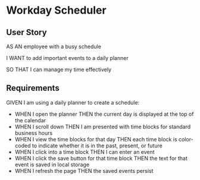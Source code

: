 # Workday Scheduler

## User Story
AS AN employee with a busy schedule

I WANT to add important events to a daily planner

SO THAT I can manage my time effectively

## Requirements
GIVEN I am using a daily planner to create a schedule:
- WHEN I open the planner THEN the current day is displayed at the top of the calendar
- WHEN I scroll down THEN I am presented with time blocks for standard business hours
- WHEN I view the time blocks for that day THEN each time block is color-coded to indicate whether it is in the past, present, or future
- WHEN I click into a time block THEN I can enter an event
- WHEN I click the save button for that time block THEN the text for that event is saved in local storage
- WHEN I refresh the page THEN the saved events persist
